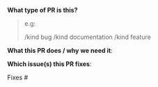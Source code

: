 <!--  Thanks for sending a pull request!  Here are some tips for you:

1. Please label this pull request according to what type of issue you are addressing.
2. Ensure you have done linting the script.
-->

**What type of PR is this?**
> e.g:
>
> /kind bug
> /kind documentation
> /kind feature

**What this PR does / why we need it**:


**Which issue(s) this PR fixes**:
<!--
Usage: `Fixes #<issue number>`, or `Fixes (paste link of issue)`.
-->
Fixes #
